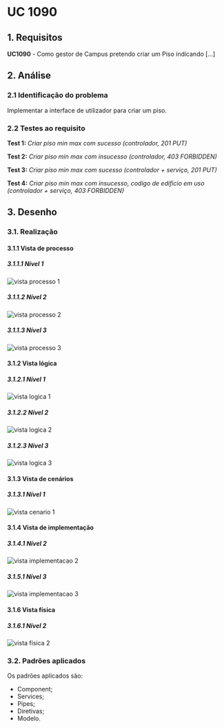 # UC 1090

## 1. Requisitos

**UC1090** - Como gestor de Campus pretendo criar um Piso indicando [...]

## 2. Análise

### 2.1 Identificação do problema

Implementar a interface de utilizador para criar um piso.

### 2.2 Testes ao requisito

**Test 1:** *Criar piso min max com sucesso (controlador, 201 PUT)*

**Test 2:** *Criar piso min max com insucesso (controlador, 403 FORBIDDEN)*

**Test 3:** *Criar piso min max com sucesso (controlador + serviço, 201 PUT)*

**Test 4:** *Criar piso min max com insucesso, codigo de edificio em uso (controlador + serviço, 403 FORBIDDEN)*

## 3. Desenho

### 3.1. Realização

#### 3.1.1 Vista de processo

##### 3.1.1.1 Nível 1

![vista processo 1](../UC1090/Nivel%201/vp1.svg "Vista processo - nível 1")

##### 3.1.1.2 Nível 2

![vista processo 2](../UC1090/Nivel%202/vp2.svg "Vista processo - nível 2")

##### 3.1.1.3 Nível 3

![vista processo 3](../UC1090/Nivel%203/vp3.svg "Vista processo - nível 3")

#### 3.1.2 Vista lógica

##### 3.1.2.1 Nível 1

![vista logica 1](/docs/logical_view/sprint2/level1/vl1.svg "Vista lógica - nível 1")

##### 3.1.2.2 Nível 2

![vista logica 2](/docs/logical_view/sprint2/level2/vl2.svg "Vista lógica - nível 2")

##### 3.1.2.3 Nível 3

![vista logica 3](/docs/logical_view/sprint2/level3/vl3.svg "Vista lógica - nível 3")

#### 3.1.3 Vista de cenários

##### 3.1.3.1 Nível 1

![vista cenario 1](/docs/scenario_view/level1/sv1.svg "Vista cenário - nível 1")

#### 3.1.4 Vista de implementação

##### 3.1.4.1 Nível 2

![vista implementacao 2](/docs/implementation_view/iv2.svg "Vista implementação - nível 2")

##### 3.1.5.1 Nível 3

![vista implementacao 3](/docs/implementation_view/sprint2/iv3.svg "Vista implementação - nível 3")

#### 3.1.6 Vista física

##### 3.1.6.1 Nível 2

![vista física 2](/docs/physical_view/level2/sprint2/vf2.svg "Vista física - nível 2")

### 3.2. Padrões aplicados

Os padrões aplicados são:

- Component;
- Services;
- Pipes;
- Diretivas;
- Modelo.
